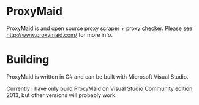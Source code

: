# ProxyMaid
ProxyMaid is and open source proxy scraper + proxy checker. Please see http://www.proxymaid.com/ for more info.


# Building
ProxyMaid is written in C# and can be built with Microsoft Visual Studio.

Currently I have only build ProxyMaid on Visual Studio Community edition 2013, but other versions will probably work.
